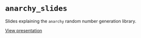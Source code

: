 # `anarchy_slides`

Slides explaining the `anarchy` random number generation library.

[View presentation](incremental_chaos.html)
